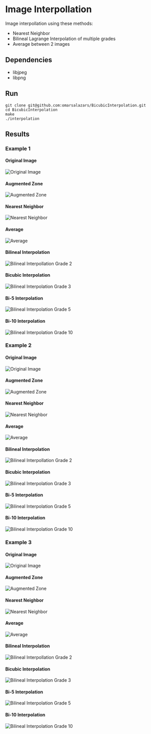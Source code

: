 # Image Interpollation
Image interpollation using these methods:
* Nearest Neighbor
* Bilineal Lagrange Interpolation of multiple grades
* Average between 2 images

## Dependencies
* libjpeg
* libpng

## Run
```
git clone git@github.com:omarsalazars/BicubicInterpolation.git
cd BicubicInterpolation
make
./interpolation
```

## Results
### Example 1
#### Original Image
![Original Image](https://github.com/omarsalazars/BicubicInterpolation/blob/master/Image1/img.jpg)

#### Augmented Zone
![Augmented Zone](https://github.com/omarsalazars/BicubicInterpolation/blob/master/Image1/emptySpace.png)

#### Nearest Neighbor
![Nearest Neighbor](https://github.com/omarsalazars/BicubicInterpolation/blob/master/Image1/nearestNeighbor.png)

#### Average
![Average](https://github.com/omarsalazars/BicubicInterpolation/blob/master/Image1/average.png)

#### Bilineal Interpolation
![Bilineal Interpollation Grade 2](https://github.com/omarsalazars/BicubicInterpolation/blob/master/Image1/grade2.png)

#### Bicubic Interpolation
![Bilineal Interpolation Grade 3](https://github.com/omarsalazars/BicubicInterpolation/blob/master/Image1/grade3.png)

#### Bi-5 Interpolation
![Bilineal Interpolation Grade 5](https://github.com/omarsalazars/BicubicInterpolation/blob/master/Image1/grade5.png)

#### Bi-10 Interpolation
![Bilineal Interpolation Grade 10](https://github.com/omarsalazars/BicubicInterpolation/blob/master/Image1/grade10.png)


### Example 2
#### Original Image
![Original Image](https://github.com/omarsalazars/BicubicInterpolation/blob/master/Image2/img.jpg)

#### Augmented Zone
![Augmented Zone](https://github.com/omarsalazars/BicubicInterpolation/blob/master/Image2/emptySpace.png)

#### Nearest Neighbor
![Nearest Neighbor](https://github.com/omarsalazars/BicubicInterpolation/blob/master/Image2/nearestNeighbor.png)

#### Average
![Average](https://github.com/omarsalazars/BicubicInterpolation/blob/master/Image2/average.png)

#### Bilineal Interpolation
![Bilineal Interpollation Grade 2](https://github.com/omarsalazars/BicubicInterpolation/blob/master/Image2/grade2.png)

#### Bicubic Interpolation
![Bilineal Interpolation Grade 3](https://github.com/omarsalazars/BicubicInterpolation/blob/master/Image2/grade3.png)

#### Bi-5 Interpolation
![Bilineal Interpolation Grade 5](https://github.com/omarsalazars/BicubicInterpolation/blob/master/Image2/grade5.png)

#### Bi-10 Interpolation
![Bilineal Interpolation Grade 10](https://github.com/omarsalazars/BicubicInterpolation/blob/master/Image2/grade10.png)

### Example 3
#### Original Image
![Original Image](https://github.com/omarsalazars/BicubicInterpolation/blob/master/Image3/img.jpg)

#### Augmented Zone
![Augmented Zone](https://github.com/omarsalazars/BicubicInterpolation/blob/master/Image3/emptySpace.png)

#### Nearest Neighbor
![Nearest Neighbor](https://github.com/omarsalazars/BicubicInterpolation/blob/master/Image3/nearestNeighbor.png)

#### Average
![Average](https://github.com/omarsalazars/BicubicInterpolation/blob/master/Image3/average.png)

#### Bilineal Interpolation
![Bilineal Interpollation Grade 2](https://github.com/omarsalazars/BicubicInterpolation/blob/master/Image3/grade2.png)

#### Bicubic Interpolation
![Bilineal Interpolation Grade 3](https://github.com/omarsalazars/BicubicInterpolation/blob/master/Image3/grade3.png)

#### Bi-5 Interpolation
![Bilineal Interpolation Grade 5](https://github.com/omarsalazars/BicubicInterpolation/blob/master/Image3/grade5.png)

#### Bi-10 Interpolation
![Bilineal Interpolation Grade 10](https://github.com/omarsalazars/BicubicInterpolation/blob/master/Image3/grade10.png)
